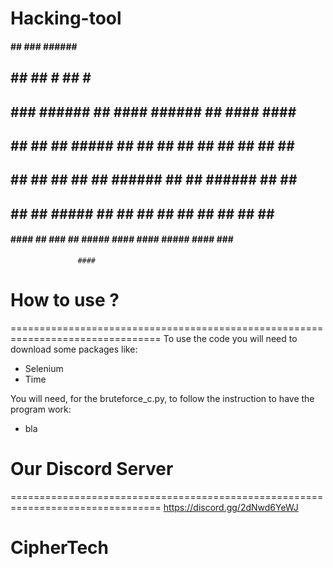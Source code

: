 # Hacking-tool

   ####     ##              ###                                 ######                     ###
  ##  ##                     ##                                 # ## #                      ##
 ##        ###     ######    ##       ####    ######              ##      ####     ####     ##
 ##         ##      ##  ##   #####   ##  ##    ##  ##             ##     ##  ##   ##  ##    #####
 ##         ##      ##  ##   ##  ##  ######    ##                 ##     ######   ##        ##  ##
  ##  ##    ##      #####    ##  ##  ##        ##                 ##     ##       ##  ##    ##  ##
   ####    ####     ##      ###  ##   #####   ####               ####     #####    ####    ###  ##
                   ####


# How to use ?
================================================================================
To use the code you will need to download some packages like:
- Selenium
- Time

You will need, for the bruteforce_c.py, to follow the instruction to have the program work:
- bla


# Our Discord Server
================================================================================
https://discord.gg/2dNwd6YeWJ


# CipherTech
